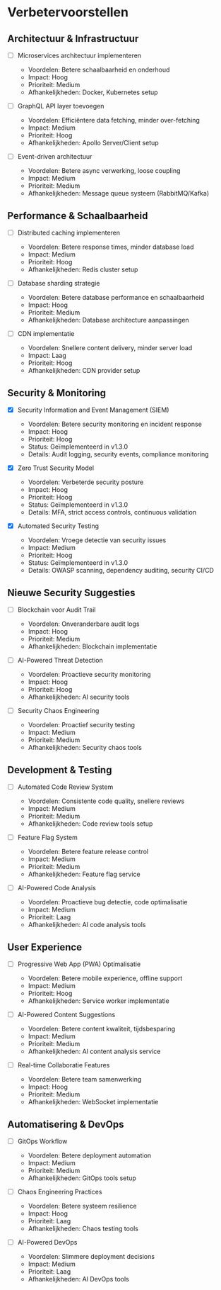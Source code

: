 # Verbetervoorstellen

## Architectuur & Infrastructuur
- [ ] Microservices architectuur implementeren
  - Voordelen: Betere schaalbaarheid en onderhoud
  - Impact: Hoog
  - Prioriteit: Medium
  - Afhankelijkheden: Docker, Kubernetes setup

- [ ] GraphQL API layer toevoegen
  - Voordelen: Efficiëntere data fetching, minder over-fetching
  - Impact: Medium
  - Prioriteit: Hoog
  - Afhankelijkheden: Apollo Server/Client setup

- [ ] Event-driven architectuur
  - Voordelen: Betere async verwerking, loose coupling
  - Impact: Medium
  - Prioriteit: Medium
  - Afhankelijkheden: Message queue systeem (RabbitMQ/Kafka)

## Performance & Schaalbaarheid
- [ ] Distributed caching implementeren
  - Voordelen: Betere response times, minder database load
  - Impact: Medium
  - Prioriteit: Hoog
  - Afhankelijkheden: Redis cluster setup

- [ ] Database sharding strategie
  - Voordelen: Betere database performance en schaalbaarheid
  - Impact: Hoog
  - Prioriteit: Medium
  - Afhankelijkheden: Database architecture aanpassingen

- [ ] CDN implementatie
  - Voordelen: Snellere content delivery, minder server load
  - Impact: Laag
  - Prioriteit: Hoog
  - Afhankelijkheden: CDN provider setup

## Security & Monitoring
- [x] Security Information and Event Management (SIEM)
  - Voordelen: Betere security monitoring en incident response
  - Impact: Hoog
  - Prioriteit: Hoog
  - Status: Geïmplementeerd in v1.3.0
  - Details: Audit logging, security events, compliance monitoring

- [x] Zero Trust Security Model
  - Voordelen: Verbeterde security posture
  - Impact: Hoog
  - Prioriteit: Hoog
  - Status: Geïmplementeerd in v1.3.0
  - Details: MFA, strict access controls, continuous validation

- [x] Automated Security Testing
  - Voordelen: Vroege detectie van security issues
  - Impact: Medium
  - Prioriteit: Hoog
  - Status: Geïmplementeerd in v1.3.0
  - Details: OWASP scanning, dependency auditing, security CI/CD

## Nieuwe Security Suggesties
- [ ] Blockchain voor Audit Trail
  - Voordelen: Onveranderbare audit logs
  - Impact: Hoog
  - Prioriteit: Medium
  - Afhankelijkheden: Blockchain implementatie

- [ ] AI-Powered Threat Detection
  - Voordelen: Proactieve security monitoring
  - Impact: Hoog
  - Prioriteit: Hoog
  - Afhankelijkheden: AI security tools

- [ ] Security Chaos Engineering
  - Voordelen: Proactief security testing
  - Impact: Medium
  - Prioriteit: Medium
  - Afhankelijkheden: Security chaos tools

## Development & Testing
- [ ] Automated Code Review System
  - Voordelen: Consistente code quality, snellere reviews
  - Impact: Medium
  - Prioriteit: Medium
  - Afhankelijkheden: Code review tools setup

- [ ] Feature Flag System
  - Voordelen: Betere feature release control
  - Impact: Medium
  - Prioriteit: Medium
  - Afhankelijkheden: Feature flag service

- [ ] AI-Powered Code Analysis
  - Voordelen: Proactieve bug detectie, code optimalisatie
  - Impact: Medium
  - Prioriteit: Laag
  - Afhankelijkheden: AI code analysis tools

## User Experience
- [ ] Progressive Web App (PWA) Optimalisatie
  - Voordelen: Betere mobile experience, offline support
  - Impact: Medium
  - Prioriteit: Hoog
  - Afhankelijkheden: Service worker implementatie

- [ ] AI-Powered Content Suggestions
  - Voordelen: Betere content kwaliteit, tijdsbesparing
  - Impact: Medium
  - Prioriteit: Medium
  - Afhankelijkheden: AI content analysis service

- [ ] Real-time Collaboratie Features
  - Voordelen: Betere team samenwerking
  - Impact: Hoog
  - Prioriteit: Medium
  - Afhankelijkheden: WebSocket implementatie

## Automatisering & DevOps
- [ ] GitOps Workflow
  - Voordelen: Betere deployment automation
  - Impact: Medium
  - Prioriteit: Medium
  - Afhankelijkheden: GitOps tools setup

- [ ] Chaos Engineering Practices
  - Voordelen: Betere systeem resilience
  - Impact: Hoog
  - Prioriteit: Laag
  - Afhankelijkheden: Chaos testing tools

- [ ] AI-Powered DevOps
  - Voordelen: Slimmere deployment decisions
  - Impact: Medium
  - Prioriteit: Laag
  - Afhankelijkheden: AI DevOps tools
